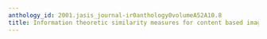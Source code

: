 ```yaml
---
anthology_id: 2001.jasis_journal-ir0anthology0volumeA52A10.8
title: Information theoretic similarity measures for content based image retrieval
---
```

